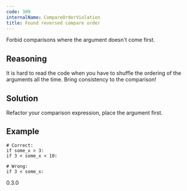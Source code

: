 ```yaml
---
code: 309
internalName: CompareOrderViolation
title: Found reversed compare order
---
```


Forbid comparisons where the argument doesn't come first.

## Reasoning
It is hard to read the code when you have to shuffle the ordering of
the arguments all the time. Bring consistency to the comparison\!

## Solution
Refactor your comparison expression, place the argument first.

## Example

    # Correct:
    if some_x > 3:
    if 3 < some_x < 10:
    
    # Wrong:
    if 3 < some_x:

<div class="versionadded">

0.3.0

</div>
